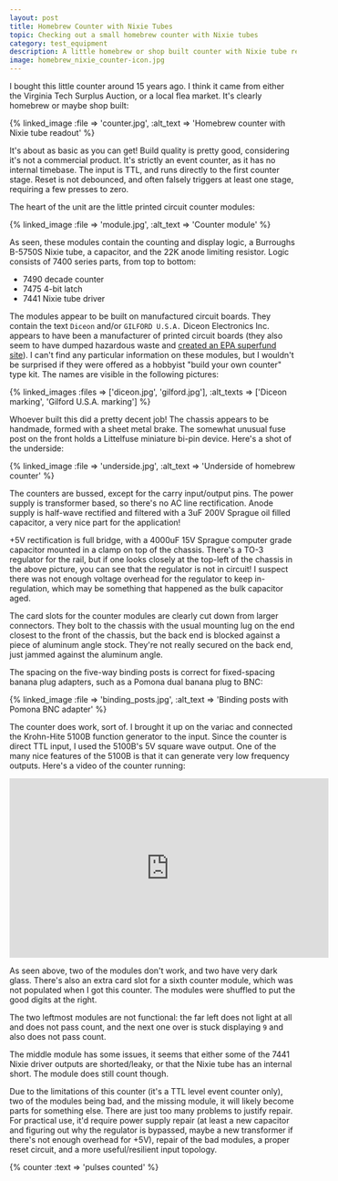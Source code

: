 ```yaml
---
layout: post
title: Homebrew Counter with Nixie Tubes
topic: Checking out a small homebrew counter with Nixie tubes
category: test_equipment
description: A little homebrew or shop built counter with Nixie tube readout. This counter has been in the glow discharge project bin for a while, let's take a look at it.
image: homebrew_nixie_counter-icon.jpg
---
```


I bought this little counter around 15 years ago. I think it came from either the Virginia Tech Surplus Auction, or a local flea market. It's clearly homebrew or maybe shop built:

{% linked_image :file => 'counter.jpg', :alt_text => 'Homebrew counter with Nixie tube readout' %}

It's about as basic as you can get! Build quality is pretty good, considering it's not a commercial product. It's strictly an event counter, as it has no internal timebase. The input is TTL, and runs directly to the first counter stage. Reset is not debounced, and often falsely triggers at least one stage, requiring a few presses to zero.

The heart of the unit are the little printed circuit counter modules:

{% linked_image :file => 'module.jpg', :alt_text => 'Counter module' %}

As seen, these modules contain the counting and display logic, a Burroughs B-5750S Nixie tube, a capacitor, and the 22K anode limiting resistor. Logic consists of 7400 series parts, from top to bottom:

* 7490 decade counter
* 7475 4-bit latch
* 7441 Nixie tube driver

The modules appear to be built on manufactured circuit boards. They contain the text `Diceon` and/or `GILFORD U.S.A.` Diceon Electronics Inc. appears to have been a manufacturer of printed circuit boards (they also seem to have dumped hazardous waste and [created an EPA superfund site](https://cumulis.epa.gov/supercpad/CurSites/csitinfo.cfm?id=0101100)). I can't find any particular information on these modules, but I wouldn't be surprised if they were offered as a hobbyist "build your own counter" type kit. The names are visible in the following pictures:

{% linked_images :files => ['diceon.jpg', 'gilford.jpg'], :alt_texts => ['Diceon marking', 'Gilford U.S.A. marking'] %}

Whoever built this did a pretty decent job! The chassis appears to be handmade, formed with a sheet metal brake. The somewhat unusual fuse post on the front holds a Littelfuse miniature bi-pin device. Here's a shot of the underside:

{% linked_image :file => 'underside.jpg', :alt_text => 'Underside of homebrew counter' %}

The counters are bussed, except for the carry input/output pins. The power supply is transformer based, so there's no AC line rectification. Anode supply is half-wave rectified and filtered with a 3uF 200V Sprague oil filled capacitor, a very nice part for the application!

+5V rectification is full bridge, with a 4000uF 15V Sprague computer grade capacitor mounted in a clamp on top of the chassis. There's a TO-3 regulator for the rail, but if one looks closely at the top-left of the chassis in the above picture, you can see that the regulator is not in circuit! I suspect there was not enough voltage overhead for the regulator to keep in-regulation, which may be something that happened as the bulk capacitor aged.

The card slots for the counter modules are clearly cut down from larger connectors. They bolt to the chassis with the usual mounting lug on the end closest to the front of the chassis, but the back end is blocked against a piece of aluminum angle stock. They're not really secured on the back end, just jammed against the aluminum angle.

The spacing on the five-way binding posts is correct for fixed-spacing banana plug adapters, such as a Pomona dual banana plug to BNC:

{% linked_image :file => 'binding_posts.jpg', :alt_text => 'Binding posts with Pomona BNC adapter' %}

The counter does work, sort of. I brought it up on the variac and connected the Krohn-Hite 5100B function generator to the input. Since the counter is direct TTL input, I used the 5100B's 5V square wave output. One of the many nice features of the 5100B is that it can generate very low frequency outputs. Here's a video of the counter running:

<div class='center'><iframe width="560" height="315" src="https://www.youtube.com/embed/pPUAP9k6lxU" title="YouTube video player" frameborder="0" allow="accelerometer; autoplay; clipboard-write; encrypted-media; gyroscope; picture-in-picture; web-share" allowfullscreen></iframe></div>

As seen above, two of the modules don't work, and two have very dark glass. There's also an extra card slot for a sixth counter module, which was not populated when I got this counter. The modules were shuffled to put the good digits at the right.

The two leftmost modules are not functional: the far left does not light at all and does not pass count, and the next one over is stuck displaying `9` and also does not pass count.

The middle module has some issues, it seems that either some of the 7441 Nixie driver outputs are shorted/leaky, or that the Nixie tube has an internal short. The module does still count though.

Due to the limitations of this counter (it's a TTL level event counter only), two of the modules being bad, and the missing module, it will likely become parts for something else. There are just too many problems to justify repair. For practical use, it'd require power supply repair (at least a new capacitor and figuring out why the regulator is bypassed, maybe a new transformer if there's not enough overhead for +5V), repair of the bad modules, a proper reset circuit, and a more useful/resilient input topology.

{% counter :text => 'pulses counted' %}
